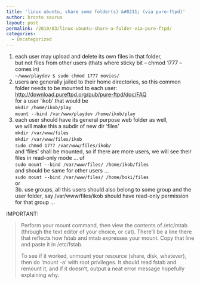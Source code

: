 ```yaml
---
title: 'linux ubuntu, share some folder(s) &#8211; (via pure-ftpd)'
author: bronto saurus
layout: post
permalink: /2010/03/linux-ubuntu-share-a-folder-via-pure-ftpd/
categories:
  - Uncategorized
---
```

1. each user may upload and delete its own files in that folder,  
but not files from other users (thats where sticky bit &#8211; chmod 1777 &#8211; comes in)  
`~/www/playdev $ sudo chmod 1777 movies/`  
2. users are generally jailed to their home directories, so this common folder needs to be mounted to each user:  
<http://download.pureftpd.org/pub/pure-ftpd/doc/FAQ>  
for a user &#8216;ikob&#8217; that would be  
`mkdir /home/ikob/play`  
`mount --bind /var/www/playdev /home/ikob/play`  
3. each user should have its general purpose web folder as well,  
we will make this a subdir of new dir &#8216;files&#8217;  
`mkdir /var/www/files`  
`mkdir /var/www/files/ikob`  
`sudo chmod 1777 /var/www/files/ikob/`  
and &#8216;files&#8217; shall be mounted, so if there are more users, we will see their files in read-only mode &#8230; uf  
`sudo mount --bind /var/www/files/ /home/ikob/files`  
and should be same for other users &#8230;  
`sudo mount --bind /var/www/files/ /home/boki/files`  
or  
3b. use groups, all this users should also belong to some group and the user folder, say /var/www/files/ikob should have read-only permission for that group &#8230;

IMPORTANT:

> Perform your mount command, then view the contents of /etc/mtab (through the text editor of your choice, or cat). There&#8217;ll be a line there that reflects how fstab and mtab expresses your mount. Copy that line and paste it in /etc/fstab.
> 
> To see if it worked, unmount your resource (share, disk, whatever), then do &#8216;mount -a&#8217; with root privileges. It should read fstab and remount it, and if it doesn&#8217;t, output a neat error message hopefully explaining why.